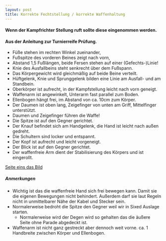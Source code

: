 ```yaml
---
layout: post
title: Korrekte Fechtstellung / korrekte Waffenhaltung
---
```


#### Wenn der Kampfrichter Stellung ruft sollte diese eingenommen werden.

#### Aus der Anleitung zur Turnierreife Prüfung.
* Füße stehen im rechten Winkel zueinander,  
* Fußspitze des vorderen Beines zeigt nach vorn, 
* Abstand 1,5 Fußlängen, beide Fersen stehen auf einer (Gefechts-)Linie!
* Knie des Ausfallbeins steht senkrecht über dem Fußspann.  
* Das Körpergewicht wird gleichmäßig auf beide Beine verteilt.
* Hüftgelenk, Knie und Sprunggelenk bilden eine Linie am Ausfall- und am Standbein.
* Oberkörper ist aufrecht, in der Kampfstellung leicht nach vorn geneigt.
* Waffenarm ist angewinkelt, Unterarm fast parallel zum Boden. 
* Ellenbogen hängt frei, im Abstand von ca. 10cm zum Körper.
* Der Daumen ist oben lang, Zeigefinger von unten am Griff, Mittelfinger unterstützt.
* Daumen und Zeigefinger führen die Waffe!
* Die Spitze ist auf den Gegner gerichtet.
* Der Knauf befindet sich am Handgelenk, die Hand ist leicht nach außen gedreht.
* Die Schultern sind locker und entspannt.
* Der Kopf ist aufrecht und leicht vorgeneigt. 
* Der Blick ist auf den Gegner gerichtet.
* Der waffenfreie Arm dient der Stabilisierung des Körpers und ist eingerollt.

[Seite eins das Bild](http://www.htg-fechten.de/mediapool/82/824186/data/1_Wir_lernen_Fechten.pdf)

##### Anmerkungen
* Wichtig ist das die waffenfreie Hand sich frei bewegen kann. Damit sie die eigenen 
Bewegungen nicht behindert. Außerdem darf sie laut Regeln nicht in unmittelbarer Nähe 
der Kabel und Stecker sein. 
* Normalerweise bedroht die Spitze den Gegner weil wir in Sixed Auslage starten. 
  * Normalerweise wird der Degen wird so gehalten das die äußere Seite ohne Parade abgedeckt ist.
* Waffenarm ist nicht ganz gestreckt aber dennoch weit vorne. ca. 1 Handbreite zwischen Körper und Ellenbogen.
